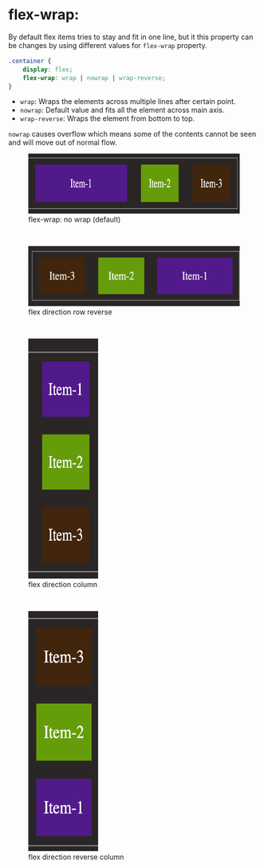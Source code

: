 # flex-wrap:

By default flex items tries to stay and fit in one line, but it this property can be changes by using different values for `flex-wrap` property.

```css
.container {
	display: flex;
	flex-wrap: wrap | nowrap | wrap-reverse;
}
```

- `wrap`: Wraps the elements across multiple lines after certain point.
- `nowrap`: Default value and fits all the element across main axis.
- `wrap-reverse`: Wraps the element from bottom to top.

`nowrap` causes overflow which means some of the contents cannot be seen and will move out of normal flow.

<figure>
<img src="../assets/container.png" alt="description of row direction" height="120" width="480" />
<figcaption>flex-wrap: no wrap (default)</figcaption>
</figure> </br>
<figure>
<img src="../assets/row-rev.png" alt="flex direction row reverse" height="120" width="480" />
<figcaption>flex direction row reverse</figcaption>
</figure></br>
<figure>
<img src="../assets/col.png" alt="description of block level elements" height="480" width="140" />
<figcaption>flex direction column</figcaption>
</figure></br>
<figure>
<img src="../assets/col-rev.png" alt="flex direction reverse column" height="480" width="140" />
<figcaption>flex direction reverse column</figcaption>
</figure>
